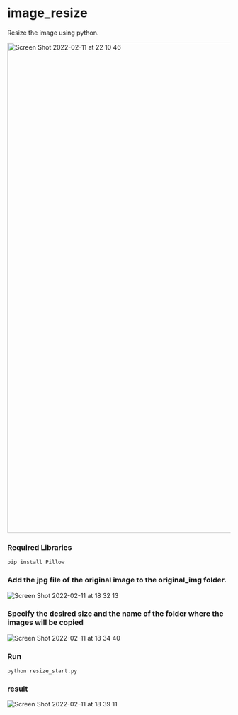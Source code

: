 # image_resize
Resize the image using python.

<img width="1107" alt="Screen Shot 2022-02-11 at 22 10 46" src="https://user-images.githubusercontent.com/5554576/153597715-f0676ce2-a8f4-44a2-abd7-345b0accb582.png">


### Required Libraries
```
pip install Pillow
```


### Add the jpg file of the original image to the original_img folder.

![Screen Shot 2022-02-11 at 18 32 13](https://user-images.githubusercontent.com/5554576/153567912-d1868ce6-2c43-47c8-a0b5-f52927ebe786.png)


### Specify the desired size and the name of the folder where the images will be copied
![Screen Shot 2022-02-11 at 18 34 40](https://user-images.githubusercontent.com/5554576/153568387-4bb5021a-4156-4ec6-bec0-81547d5767cf.png)


### Run
```
python resize_start.py
```

### result
![Screen Shot 2022-02-11 at 18 39 11](https://user-images.githubusercontent.com/5554576/153568890-b019f7c7-6591-4aac-9174-7da1b80ab1f9.png)
